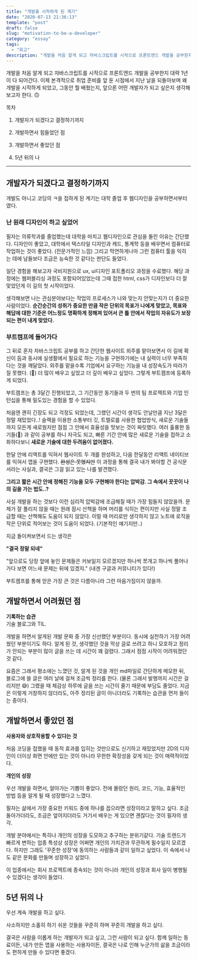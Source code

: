 ```yaml
---
title: "개발을 시작하게 된 계기"
date: "2020-07-13 21:36:13"
template: "post"
draft: false
slug: "motivation-to-be-a-developer"
category: "essay"
tags:
  - "회고"
description: "개발을 처음 알게 되고 자바스크립트를 시작으로 프론트엔드 개발을 공부한지 대략 1년이 다 되어간다. 지난 날을 되돌아보며 왜 개발을 시작하게 되었고, 그동안 뭘 배웠는지, 앞으론 어떤 개발자가 되고 싶은지 생각해보고자 한다. 🙃"
---
```


개발을 처음 알게 되고 자바스크립트를 시작으로 프론트엔드 개발을 공부한지 대략 1년이 다 되어간다. 이제 본격적으로 취업 준비를 앞 둔 시점에서 지난 날을 되돌아보며 왜 개발을 시작하게 되었고, 그동안 뭘 배웠는지, 앞으론 어떤 개발자가 되고 싶은지 생각해보고자 한다. 🙃

목차

1. 개발자가 되겠다고 결정하기까지

2. 개발하면서 힘들었던 점

3. 개발하면서 좋았던 점

4. 5년 뒤의 나

---

## 개발자가 되겠다고 결정하기까지

개발도 아니고 코딩의 ㅋ을 접하게 된 계기는 대학 졸업 후 웹디자인을 공부하면서부터였다.

### 난 원래 디자인이 하고 싶었어

필자는 의류학과를 졸업했는데 대학을 마치고 웹디자인으로 관심을 돌린 이유는 간단했다. 디자인이 좋았고, 대학에서 텍스타일 디자인과 캐드, 통계학 등을 배우면서 컴퓨터로 작업하는 것이 좋았다. (전문가적인 느낌) 그리고 막연하게나마 그런 컴퓨터 툴을 익히는 데에 남들보다 조금은 능숙한 것 같다는 판단도 들었다.

일단 경험을 해보고자 국비지원으로 ux, ui디자인 포트폴리오 과정을 수료했다. 해당 과정에는 웹퍼블리싱 과정도 포함되어있었는데 그때 접한 html, css가 디자인보다 더 잘 맞았던게 이 길의 첫 시작이었다.

생각해보면 나는 관심분야보다는 작업의 프로세스가 나와 맞는지 안맞는지가 더 중요한 사람이었다. **순간순간의 성취가 중요한 만큼 작은 단위의 목표가 나에게 맞았고, 목표와 해답에 대한 기준은 어느정도 명확하게 정해져 있어서 큰 틀 안에서 작업의 자유도가 보장되는 편이 내게 맞았다.**

### 부트캠프에 들어가다

그 뒤로 혼자 자바스크립트 공부를 하고 간단한 웹사이트 외주를 맡아보면서 이 길에 확신이 듬과 동시에 실생활에서 필요로 하는 기능을 구현하기에는 내 실력이 너무 부족하다는 것을 깨달았다. 외주를 맡을수록 기업에서 요구하는 기능을 내 성장속도가 따라가질 못했다. (🥲) 더 많이 배우고 싶었고 더 깊이 배우고 싶었다. 그렇게 부트캠프에 등록하게 되었다.

부트캠프는 총 3달간 진행되었고, 그 기간동안 동기들과 두 번의 팀 프로젝트와 기업 인턴십을 통해 밀도있는 경험을 할 수 있었다.

처음엔 괜히 긴장도 되고 걱정도 되었는데, 그랬던 시간이 생각도 안날만큼 지난 3달은 정말 재밌었다..! 슬랙을 이용한 소통부터 깃, 트렐로를 사용한 협업방식, 새로운 기술들까지 모든게 새로웠지만 점점 그 안에서 효율성을 맛보는 것이 짜릿했다. 여러 훌륭한 동기들(🤍) 과 같이 공부를 하니 자극도 되고, 빠른 기간 안에 많은 새로운 기술을 접하고 소화하다보니 **새로운 기술에 대한 두려움이 없어졌다.**

한달 안에 리액트를 익혀서 웹사이트 두 개를 완성하고, 다음 한달동안 리액트 네이티브를 익혀서 앱을 구현했다. ~~완성은 못했지만~~ 이 과정을 통해 결국 내가 봐야할 건 공식문서라는 사실과, 결국은 그걸 읽고 있는 나를 발견했다.

**그리고 짧은 시간 안에 정해진 기능을 모두 구현해야 한다는 압박감. 그 속에서 꿋꿋이 나의 길을 가는 법도..?**

사실 개발을 하는 것보다 이런 심리적 압박감에 조급해질 때가 가장 힘들지 않았을까. 문제가 잘 풀리지 않을 때는 원래 잠시 산책을 하며 머리를 식히는 편이지만 사실 정말 조급할 때는 산책해도 도움이 되지 않았다. 이럴 때 머리로만 생각하지 않고 노트에 로직을 작은 단위로 적어보는 것이 도움이 되었다. (기본적인 얘기지만..)

지금 돌이켜보면서 드는 생각은

**"결국 정말 되네"**

"앞으로도 당장 앞에 놓인 문제들은 커보일지 모르겠지만 하나씩 쪼개고 하나씩 풀어나가다 보면 어느새 문제는 뒤에 있겠지." (내겐 구글과 커뮤니티가 있다!)

부트캠프를 통해 얻은 가장 큰 것은 다름아니라 그런 마음가짐이지 않을까.

## 개발하면서 어려웠던 점

**기록하는 습관**  
기술 블로그와 TIL.

개발을 하면서 알게된 개발 문화 중 가장 신선했던 부분이다. 동시에 실천하기 가장 어려웠던 부분이기도 하다. 알게 된 것, 생각했던 것을 막상 글로 쓰려고 하니 모호하고 정리가 안되는 부분이 많이 글을 쓰는 데 시간이 꽤 걸렸다. 그래서 점점 시작이 어려워졌던 것 같다.

요즘은 그래서 평소에는 느꼈던 것, 알게 된 것을 개인 md파일로 간단하게 메모한 뒤, 블로그에 쓸 글은 여러 날에 걸쳐 조금씩 정리를 한다. (물론 그래서 발행까지 시간은 걸리지만 😅) 그랬을 때 체감상 하루에 글을 쓰는 시간이 줄기 때문에 부담도 줄었다. 지금은 이렇게 거창하지 않더라도, 아주 정리된 글이 아니더라도 기록하는 습관을 먼저 들이는 중이다.

## 개발하면서 좋았던 점

**사용자와 상호작용할 수 있다는 것**

처음 코딩을 접했을 때 동적 효과를 입히는 것만으로도 신기하고 재밌었지만 2D의 디자인이 더이상 화면 안에만 있는 것이 아니라 무한한 확장성을 갖게 되는 것이 매력적이었다.

**개인의 성장**

우선 개발을 하면서, 알아가는 기쁨이 좋았다. 전에 몰랐던 원리, 코드, 기능, 효율적인 방법 등을 알게 될 때 성장했다고 느꼈다.

필자는 삶에서 가장 중요한 키워드 중에 하나를 꼽으라면 성장이라고 말하고 싶다. 조금 돌아가더라도, 조금은 엎어지더라도 거기서 배우는 게 있으면 괜찮다는 것이 필자의 생각.

개발 분야에서는 특히나 개인의 성장을 도모하고 추구하는 분위기같다. 기술 트렌드가 빠르게 변하는 업종 특성상 성장은 어쩌면 개인의 가치관과 무관하게 필수일지 모르겠다. 하지만 그래도 '꾸준한 성장'에 동의하는 사람들과 같이 일하고 싶었다. 이 속에서 나도 같은 문화를 만들며 성장하고 싶었다.

이 업종에서는 회사 프로젝트에 종속되는 것이 아니라 개인의 성장과 회사 일이 병행될 수 있겠다는 생각이 들었다.

## 5년 뒤의 나

우선 계속 개발을 하고 싶다.

사소하지만 소홀히 하기 쉬운 것들을 꾸준히 하며 꾸준히 개발을 하고 싶다.

결국은 사람을 이롭게 하는 개발자가 되고 싶고, 그런 사람이 되고 싶다. 함께 일하는 동료이든, 내가 만든 앱을 사용하는 사용자이든, 결국은 나로 인해 누군가의 삶을 조금이라도 편하게 만들 수 있다면 좋겠다.
